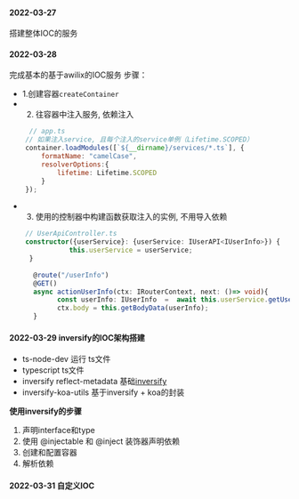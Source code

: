 #### 2022-03-27
搭建整体IOC的服务

#### 2022-03-28 
完成基本的基于awilix的IOC服务
步骤：
* 1.创建容器`createContainer`
* 2. 往容器中注入服务, 依赖注入
```js
     // app.ts
    // 如果注入service, 且每个注入的service单例（Lifetime.SCOPED）
    container.loadModules([`${__dirname}/services/*.ts`], {
        formatName: "camelCase",
        resolverOptions:{
            lifetime: Lifetime.SCOPED
        }
    });
```
* 3. 使用的控制器中构建函数获取注入的实例, 不用导入依赖
```typescript
    // UserApiController.ts
    constructor({userService}: {userService: IUserAPI<IUserInfo>}) {
               this.userService = userService;
     }
     
      @route("/userInfo")
      @GET()
      async actionUserInfo(ctx: IRouterContext, next: ()=> void){
            const userInfo: IUserInfo  =  await this.userService.getUserInfo();
            ctx.body = this.getBodyData(userInfo);
      }
```


#### 2022-03-29 inversify的IOC架构搭建
* ts-node-dev  运行 ts文件
* typescript   ts文件
* inversify reflect-metadata  基础[inversify](https://github.com/inversify/InversifyJS)
* inversify-koa-utils  基于inversify + koa的封装



**使用inversify的步骤**
1. 声明interface和type
2. 使用 @injectable 和 @inject 装饰器声明依赖
3. 创建和配置容器
4. 解析依赖


#### 2022-03-31 自定义IOC





